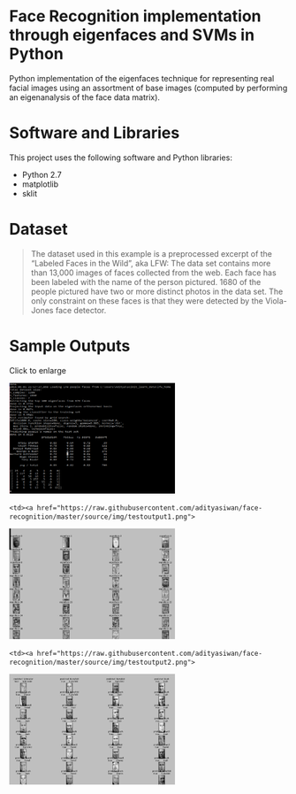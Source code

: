# Face Recognition implementation through eigenfaces and SVMs in Python

Python implementation of the eigenfaces technique for representing real facial images using an assortment of base images (computed by performing an eigenanalysis of the face data matrix).


# Software and Libraries

This project uses the following software and Python libraries:

   

  - Python 2.7
  - matplotlib
  - sklit


# Dataset
> The dataset used in this example is a preprocessed excerpt of the “Labeled Faces  in the Wild”, aka LFW:
> The data set contains more than 13,000 images of faces collected from the web. 
> Each face has been labeled with the name of the person pictured. 1680 of the 
> people pictured have two or more distinct photos in the data set. The only 
> constraint on these faces is that they were detected by the Viola-Jones face 
> detector.


# Sample Outputs

Click to enlarge


<tr>
    <td><a href="https://raw.githubusercontent.com/adityasiwan/face-recognition/master/source/img/testoutput.png">
<img src="https://github.com/adityasiwan/face-recognition/raw/master/source/img/testoutput.png" width="300" height="200">
</a></td>
    
    <td><a href="https://raw.githubusercontent.com/adityasiwan/face-recognition/master/source/img/testoutput1.png">
<img src="https://github.com/adityasiwan/face-recognition/raw/master/source/img/testoutput1.png" width="300" height="200">
</a></td>

    <td><a href="https://raw.githubusercontent.com/adityasiwan/face-recognition/master/source/img/testoutput2.png">
<img src="https://github.com/adityasiwan/face-recognition/raw/master/source/img/testoutput2.png" width="300" height="200">
</a></td>
</tr>
